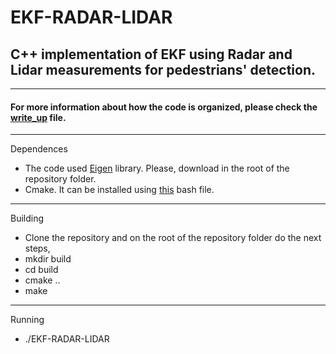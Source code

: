 # EKF-RADAR-LIDAR
## C++ implementation of EKF using Radar and Lidar measurements for pedestrians' detection.
---
#### For more information about how the code is organized, please check the [write_up](write_up) file.
---
Dependences
* The code used [Eigen](http://eigen.tuxfamily.org/index.php?title=Main_Page) library. Please, download in the root of the repository folder.
* Cmake. It can be installed using [this](setup_make.sh) bash file.
---
Building
* Clone the repository and on the root of the repository folder do the next steps,
* mkdir build
* cd build
* cmake ..
* make
---
Running
* ./EKF-RADAR-LIDAR
